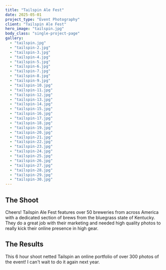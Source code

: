 ```yaml
---
title: "Tailspin Ale Fest"
date: 2025-05-01
project_type: "Event Photography"
client: "Tailspin Ale Fest"
hero_image: "tailspin.jpg"
body_class: "single-project-page"
gallery:
  - "tailspin.jpg"
  - "tailspin-2.jpg"
  - "tailspin-3.jpg"
  - "tailspin-4.jpg"
  - "tailspin-5.jpg"
  - "tailspin-6.jpg"
  - "tailspin-7.jpg"
  - "tailspin-8.jpg"
  - "tailspin-9.jpg"
  - "tailspin-10.jpg"
  - "tailspin-11.jpg"
  - "tailspin-12.jpg"
  - "tailspin-13.jpg"
  - "tailspin-14.jpg"
  - "tailspin-15.jpg"
  - "tailspin-16.jpg"
  - "tailspin-17.jpg"
  - "tailspin-18.jpg"
  - "tailspin-19.jpg"
  - "tailspin-20.jpg"
  - "tailspin-21.jpg"
  - "tailspin-22.jpg"
  - "tailspin-23.jpg"
  - "tailspin-24.jpg"
  - "tailspin-25.jpg"
  - "tailspin-26.jpg"
  - "tailspin-27.jpg"
  - "tailspin-28.jpg"
  - "tailspin-29.jpg"
  - "tailspin-30.jpg"
---
```


## The Shoot

Cheers! Tailspin Ale Fest features over 50 breweries from across America with a dedicated section of brews from the bluegrass state of Kentucky. They do a great job with their marketing and needed high quality photos to really kick their online presence in high gear. 

## The Results

This 6 hour shoot netted Tailspin an online portfolio of over 300 photos of the event! I can't wait to do it again next year.
